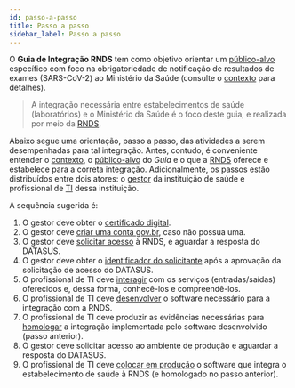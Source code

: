 ```yaml
---
id: passo-a-passo
title: Passo a passo 
sidebar_label: Passo a passo
---
```


O **Guia de Integração RNDS** tem como objetivo orientar um [público-alvo](./publico-alvo) específico com foco na obrigatoriedade de 
notificação de resultados de exames (SARS-CoV-2) ao Ministério da Saúde (consulte o [contexto](./contexto) para detalhes).

>A integração necessária entre estabelecimentos de saúde (laboratórios) e o Ministério da Saúde é o foco deste guia, e realizada por meio da [RNDS](../rnds/rnds).

Abaixo segue uma orientação, passo a passo, das atividades a serem desempenhadas para tal integração. Antes, contudo, é conveniente entender o [contexto](./contexto), o [público-alvo](./publico-alvo) do _Guia_ e o que a [RNDS](../rnds/rnds) oferece e estabelece para a correta integração. Adicionalmente, os passos estão distribuídos entre dois atores: o [gestor](./gestor) da instituição de saúde e profissional de 
[TI](../ti/ti) dessa instituição.

A sequência sugerida é:
1. O gestor deve obter o [certificado digital](../gestor/certificado).
1. O gestor deve [criar uma conta gov.br](../gestor/gov.br), caso não possua uma.
1. O gestor deve [solicitar acesso](../gestor/portal) à RNDS, e aguardar a resposta do DATASUS. 
1. O gestor deve obter o [identificador do solicitante](../gestor/identificador) após a aprovação da solicitação de acesso do DATASUS.
1. O profissional de TI deve [interagir](../ti/conhecer) com os serviços (entradas/saídas) oferecidos e, dessa forma, conhecê-los e compreendê-los.
1. O profissional de TI deve [desenvolver](../ti/si) o software necessário para a integração com a RNDS.
1. O profissional de TI deve produzir as evidências necessárias para [homologar](../ti/homologar) a integração implementada pelo software desenvolvido (passo anterior).
1. O gestor deve solicitar acesso ao ambiente de produção e aguardar a resposta do DATASUS. 
1. O profissional de TI deve [colocar em produção](../ti/producao) o software que integra o estabelecimento de saúde à RNDS (e homologado no passo anterior).

